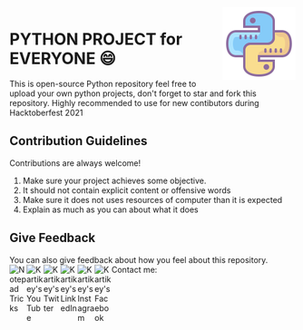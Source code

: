 <img src="pyicon.png" align="right" />

# PYTHON PROJECT for EVERYONE 😄

This is open-source Python repository feel free to upload your own python projects, don't forget to star and fork this repository. 
Highly recommended to use for new contibutors during Hacktoberfest 2021

## Contribution Guidelines

Contributions are always welcome!

1. Make sure your project achieves some objective.
2. It should not contain explicit content or offensive words
3. Make sure it does not uses resources of computer than it is expected
4. Explain as much as you can about what it does

## Give Feedback

You can also give feedback about how you feel about this repository. 
Contact me:
[<img align="left" alt="Notepad Tricks" width="30px" src="https://img.icons8.com/office/48/000000/globe.png" />][website]
[<img align="left" alt="Kartikey's YouTube" width="30px" src="https://img.icons8.com/color/48/000000/youtube-play.png" />][youtube]
[<img align="left" alt="Kartikey's Twitter" width="30px" src="https://img.icons8.com/color/48/000000/twitter.png" />][twitter]
[<img align="left" alt="Kartikey's LinkedIn" width="30px" src="https://img.icons8.com/color/48/000000/linkedin.png"/>][linkedin]
[<img align="left" alt="Kartikey's Instagram" width="30px" src="https://img.icons8.com/fluency/48/000000/instagram-new.png" />][instagram]
[<img align="left" alt="Kartikey's Facebook" width="30px" src="https://img.icons8.com/color/48/000000/facebook-new.png" />][fb]


[website]: https://coolnotepad.webs.com
[twitter]: https://twitter.com/kartikey5
[youtube]: https://youtube.com/kartikeysingh6
[instagram]: https://instagram.com/kartikey.jpeg
[linkedin]: https://linkedin.com/in/kartikeysingh6
[hackerrank]: https://www.hackerrank.com/kartikeysingh_6
[codcf]: https://www.codechef.com/users/kartikeysingh6
[fb]: https://www.facebook.com/kartikeysingh6


